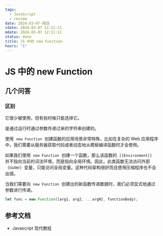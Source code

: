 ```yaml
---
tags:
  - JavaScript
  - review
date: 2024-03-07-周四
cdate: 2024-03-07 12:11:11
mdate: 2024-03-07 12:11:11
status: done
title: JS 中的 new Function
hours: "1"
---
```


# JS 中的 new Function

## 几个问答

### 区别

它很少被使用，但有些时候只能选择它。

是通过运行时通过参数传递过来的字符串创建的。

使用  `new Function`  创建函数的应用场景非常特殊，比如在复杂的 Web 应用程序中，我们需要从服务器获取代码或者动态地从模板编译函数时才会使用。

如果我们使用  `new Function`  创建一个函数，那么该函数的  `[[Environment]]`  并不指向当前的词法环境，而是指向全局环境。因此，此类函数无法访问外部（outer）变量，只能访问全局变量。这种代码架构很好而且使用压缩程序也不会出错。

当我们需要向  `new Function`  创建出的新函数传递数据时，我们必须显式地通过参数进行传递。

```js
let func = new Function([arg1, arg2, ...argN], functionBody);
```

## 参考文档

- Javascript 现代教程
